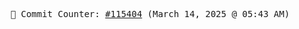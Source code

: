 <p align="center">
    <samp>
        📮 Commit Counter: <a href="https://github.com/Javascript-void0/Javascript-void0/commits/main">#115404</a> (March 14, 2025 @ 05:43 AM)
    </samp>
</p>